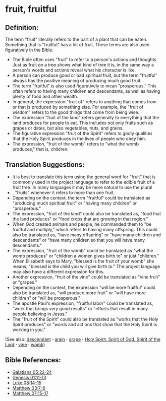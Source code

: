 # fruit, fruitful #

## Definition: ##

The term "fruit" literally refers to the part of a plant that can be eaten. Something that is "fruitful" has a lot of fruit. These terms are also used figuratively in the Bible.

* The Bible often uses "fruit" to refer to a person's actions and thoughts. Just as fruit on a tree shows what kind of tree it is, in the same way a person's words and actions reveal what his character is like.
* A person can produce good or bad spiritual fruit, but the term "fruitful" always has the positive meaning of producing much good fruit.
* The term "fruitful" is also used figuratively to mean "prosperous." This often refers to having many children and descendants, as well as having plenty of food and other wealth.
* In general, the expression "fruit of" refers to anything that comes from or that is produced by something else. For example, the "fruit of wisdom" refers to the good things that come from being wise.
* The expression "fruit of the land" refers generally to everything that the land produces for people to eat. This includes not only fruits such as grapes or dates, but also vegetables, nuts, and grains.
* The figurative expression "fruit of the Spirit" refers to godly qualities that the Holy Spirit produces in the lives of people who obey him.
* The expression, "fruit of the womb" refers to "what the womb produces," that is, children.

## Translation Suggestions: ##

* It is best to translate this term using the general word for "fruit" that is commonly used in the project language to refer to the edible fruit of a fruit tree. In many languages it may be more natural to use the plural
* , "fruits" whenever it refers to more than one fruit.
* Depending on the context, the term "fruitful" could be translated as "producing much spiritual fruit" or "having many children" or "prosperous."
* The expression, "fruit of the land" could also be translated as, "food that the land produces" or "food crops that are growing in that region."
* When God created animals and people, he commanded them to "be fruitful and multiply," which refers to having many offspring. This could also be translated as, "have many offspring" or "have many children and descendants" or "have many children so that you will have many descendants."
* The expression, "fruit of the womb" could be translated as "what the womb produces" or "children a women gives birth to" or just "children." When Elisabeth says to Mary, "blessed is the fruit of your womb" she means, "blessed is the child you will give birth to." The project language may also have a different expression for this.
* Another expression, "fruit of the vine" could be translated as "vine fruit" or "grapes."
* Depending on the context, the expression "will be more fruitful" could also be translated as, "will produce more fruit" or "will have more children" or "will be prosperous."
* The apostle Paul's expression, "fruitful labor" could be translated as, "work that brings very good results" or "efforts that result in many people believing in Jesus."
* The "fruit of the Spirit" could also be translated as "works that the Holy Spirit produces" or "words and actions that show that the Holy Spirit is working in you."

(See also: [descendant](../other/descendant.md) **·** [grain](../other/grain.md) **·** [grape](../other/grape.md) **·** [Holy Spirit, Spirit of God, Spirit of the Lord](../kt/holyspirit.md) **·** [vine](../other/vine.md) **·** [womb](../other/womb.md))

## Bible References: ##

* [Galatians 05:22-24](https://door43.org/en/bible/notes/gal/05/22)
* [Genesis 01:11-13](https://door43.org/en/bible/notes/gen/01/11)
* [Luke 08:14-15](https://door43.org/en/bible/notes/luk/08/14)
* [Matthew 03:7-9](https://door43.org/en/bible/notes/mat/03/07)
* [Matthew 07:15-17](https://door43.org/en/bible/notes/mat/07/15)

